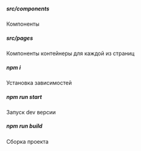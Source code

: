 ##### src/components
Компоненты

##### src/pages
Компоненты контейнеры для каждой из страниц

##### npm i
Установка зависимостей

##### npm run start
Запуск dev версии

##### npm run build
Сборка проекта